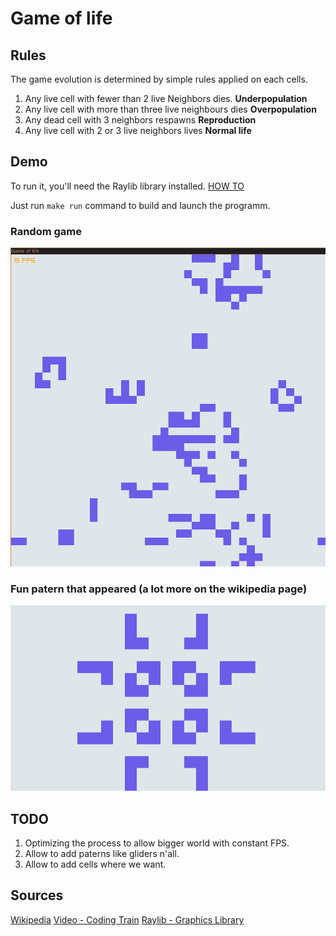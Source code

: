 # Game of life


## Rules
The game evolution is determined by simple rules applied on each cells. 
1. Any live cell with fewer than 2 live Neighbors dies. **Underpopulation**
2. Any live cell with more than three live neighbours dies **Overpopulation**
3. Any dead cell with 3 neighbors respawns **Reproduction**
4. Any live cell with 2 or 3 live neighbors lives **Normal life**

## Demo
To run it, you'll need the Raylib library installed. [HOW TO](https://github.com/raysan5/raylib/wiki/Working-on-GNU-Linux)

Just run ```make run``` command to build and launch the programm.

### Random game
![](docs/random_game.gif)

### Fun patern that appeared (a lot more on the wikipedia page)
![](docs/cool_life.gif)

## TODO
1. Optimizing the process to allow bigger world with constant FPS.
2. Allow to add paterns like gliders n'all.
3. Allow to add cells where we want.


## Sources
[Wikipedia](https://en.wikipedia.org/wiki/Conway%27s_Game_of_Life)
[Video - Coding Train](https://www.youtube.com/watch?v=FWSR_7kZuYg)
[Raylib - Graphics Library](www.raylib.com)









